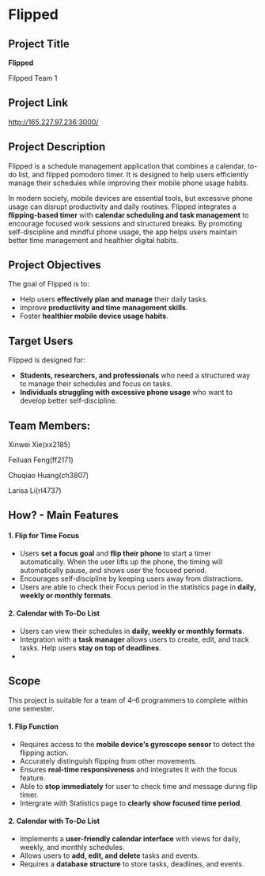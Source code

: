 # Flipped
## **Project Title**  
**Flipped**  

Filpped Team 1

## **Project Link**
http://165.227.97.236:3000/

## **Project Description**  
Flipped is a schedule management application that combines a calendar, to-do list, and filpped pomodoro timer. It is designed to help users efficiently manage their schedules while improving their mobile phone usage habits.  

In modern society, mobile devices are essential tools, but excessive phone usage can disrupt productivity and daily routines. Flipped integrates a **flipping-based timer** with **calendar scheduling and task management** to encourage focused work sessions and structured breaks. By promoting self-discipline and mindful phone usage, the app helps users maintain better time management and healthier digital habits.  

## **Project Objectives**  
The goal of Flipped is to:  
- Help users **effectively plan and manage** their daily tasks.  
- Improve **productivity and time management skills**.  
- Foster **healthier mobile device usage habits**.  

## **Target Users**  
Flipped is designed for:  
- **Students, researchers, and professionals** who need a structured way to manage their schedules and focus on tasks.  
- **Individuals struggling with excessive phone usage** who want to develop better self-discipline. 

## **Team Members**:

Xinwei Xie(xx2185)

Feiluan Feng(ff2171)

Chuqiao Huang(ch3807)

Larisa Li(rl4737)


## **How? - Main Features**  

#### **1. Flip for Time Focus**  
- Users **set a focus goal** and **flip their phone** to start a timer automatically. When the user lifts up the phone, the timing will automatically pause, and shows user the focused period.
- Encourages self-discipline by keeping users away from distractions.
- Users are able to check their Focus period in the statistics page in **daily, weekly or monthly formats**.

#### **2. Calendar with To-Do List**  
- Users can view their schedules in **daily, weekly or monthly formats**.  
- Integration with a **task manager** allows users to create, edit, and track tasks. Help users **stay on top of deadlines**.
- 

## **Scope**  

This project is suitable for a team of 4–6 programmers to complete within one semester. 

#### **1. Flip Function**  
- Requires access to the **mobile device’s gyroscope sensor** to detect the flipping action.  
- Accurately distinguish flipping from other movements.  
- Ensures **real-time responsiveness** and integrates it with the focus feature.  
- Able to **stop immediately** for user to check time and message during flip timer.
- Intergrate with Statistics page to **clearly show focused time period**.

#### **2. Calendar with To-Do List**  
- Implements a **user-friendly calendar interface** with views for daily, weekly, and monthly schedules.  
- Allows users to **add, edit, and delete** tasks and events.  
- Requires a **database structure** to store tasks, deadlines, and events.  
